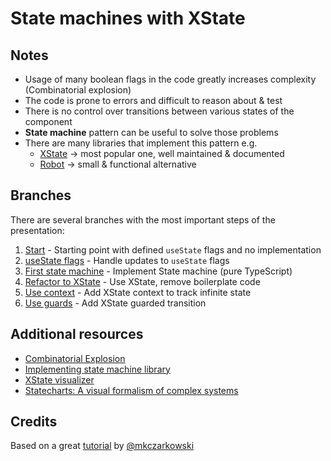 # State machines with XState

## Notes

- Usage of many boolean flags in the code greatly increases complexity (Combinatorial explosion)
- The code is prone to errors and difficult to reason about & test
- There is no control over transitions between various states of the component
- **State machine** pattern can be useful to solve those problems
- There are many libraries that implement this pattern e.g.
  - [XState](https://xstate.js.org/) -> most popular one, well maintained & documented
  - [Robot](https://thisrobot.life/) -> small & functional alternative

## Branches

There are several branches with the most important steps of the presentation:

1. [Start](https://github.com/nowyDEV/state-machines-ts/tree/start) - Starting point with defined `useState` flags and no implementation
2. [useState flags](https://github.com/nowyDEV/state-machines-ts/tree/flags-implemented) - Handle updates to `useState` flags
3. [First state machine](https://github.com/nowyDEV/state-machines-ts/tree/pure-state-machine) - Implement State machine (pure TypeScript)
4. [Refactor to XState](https://github.com/nowyDEV/state-machines-ts/tree/refactor-to-xstate) - Use XState, remove boilerplate code
5. [Use context](https://github.com/nowyDEV/state-machines-ts/tree/use-xstate-context) - Add XState context to track infinite state
6. [Use guards](https://github.com/nowyDEV/state-machines-ts/tree/use-xstate-guards) - Add XState guarded transition

## Additional resources

- [Combinatorial Explosion](https://gist.github.com/CMCDragonkai/8a7f4b2eb8ae996da98d)
- [Implementing state machine library](https://kentcdodds.com/blog/implementing-a-simple-state-machine-library-in-javascript)
- [XState visualizer](https://xstate.js.org/viz/)
- [Statecharts: A visual formalism of complex systems](http://www.inf.ed.ac.uk/teaching/courses/seoc/2005_2006/resources/statecharts.pdf)

## Credits

Based on a great [tutorial](https://www.youtube.com/playlist?list=PLfE0DpqEANZ3xfwKRr8y0BbYTcZouQQNz) by [@mkczarkowski](https://github.com/mkczarkowski)
